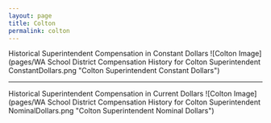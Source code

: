 ```yaml
---
layout: page
title: Colton
permalink: colton
---
```



Historical Superintendent Compensation in Constant Dollars
![Colton Image](pages/WA School District Compensation History for Colton Superintendent ConstantDollars.png "Colton Superintendent Constant Dollars")

___

Historical Superintendent Compensation in Current Dollars
![Colton Image](pages/WA School District Compensation History for Colton Superintendent NominalDollars.png "Colton Superintendent Nominal Dollars")